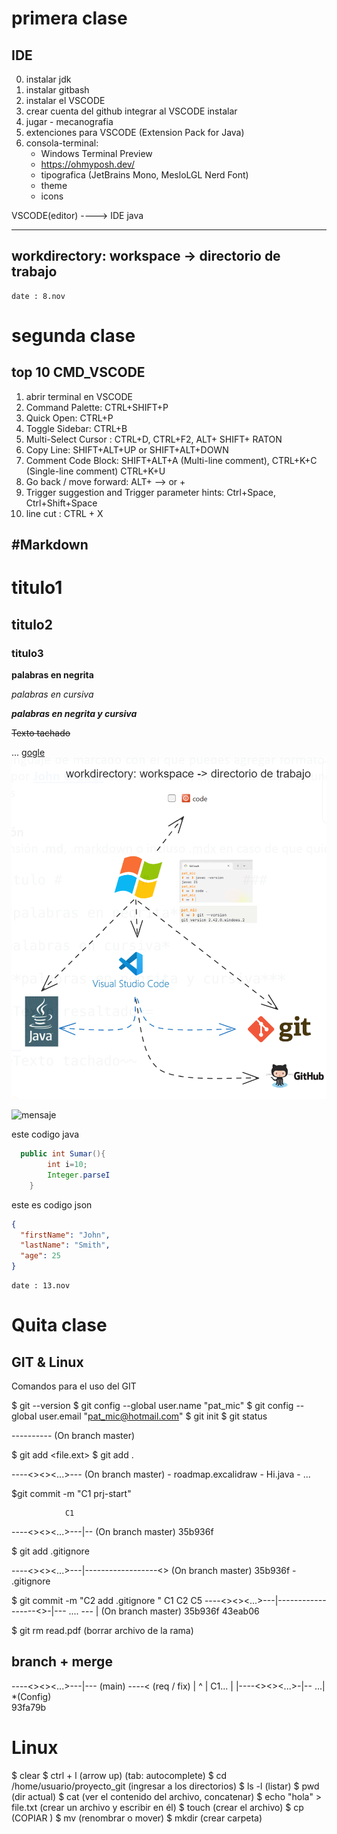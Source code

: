# primera clase
## IDE
0. instalar jdk
1. instalar gitbash
2. instalar el VSCODE
3. crear cuenta del github integrar al VSCODE instalar
4. jugar - mecanografia
5. extenciones para VSCODE (Extension Pack for Java)
6. consola-terminal: 
    - Windows Terminal Preview
    - https://ohmyposh.dev/
    - tipografica (JetBrains Mono, MesloLGL Nerd Font)
    - theme
    - icons

VSCODE(editor) ----> IDE java

--------------------------------------------
workdirectory: workspace -> directorio de trabajo
--------------------------------------
    date : 8.nov
# segunda clase

## top 10 CMD_VSCODE
1. abrir terminal en VSCODE
2. Command Palette:          CTRL+SHIFT+P
3. Quick Open:               CTRL+P 
4. Toggle Sidebar:           CTRL+B
5. Multi-Select Cursor :     CTRL+D,  CTRL+F2,  ALT+ SHIFT+ RATON
6. Copy Line:                SHIFT+ALT+UP or SHIFT+ALT+DOWN 
7. Comment Code Block:       SHIFT+ALT+A (Multi-line comment), CTRL+K+C (Single-line comment)  CTRL+K+U
8. Go back / move forward:   ALT+ —> or +
9. Trigger suggestion and Trigger parameter hints: Ctrl+Space, Ctrl+Shift+Space
10. line cut :              CTRL + X


#Markdown
--------

# titulo1
## titulo2
### titulo3


**palabras en negrita**

*palabras en cursiva*

***palabras en negrita y cursiva***

~~Texto tachado~~

...
[gogle](www.google.com)
![imagen](img/img1.png)

![mensaje](https://img.shields.io/badge/Codigo:-4CAC9D)
<br>

este codigo java
```java
  public int Sumar(){
        int i=10;
        Integer.parseI
    }
```

este es codigo json
```json
{
  "firstName": "John",
  "lastName": "Smith",
  "age": 25
}
```

    date : 13.nov
# Quita clase

## GIT & Linux

Comandos para el uso del GIT

$ git --version
$ git config --global user.name "pat_mic"
$ git config --global user.email "pat_mic@hotmail.com"
$ git init
$ git status
    
----------   (On branch master)

$ git add <file.ext>
$ git add .

  
----<><><...>---  (On branch master)
     - roadmap.excalidraw
     - Hi.java
     - ...

$git commit -m "C1 prj-start"

                C1
----<><><...>---|--  (On branch master)
              35b936f


$ git add .gitignore 

----<><><...>---|------------------<> (On branch master)
              35b936f               - .gitignore

$  git commit -m "C2 add .gitignore "
                C1                    C2                C5
----<><><...>---|------------------<>-|---   ....   --- | (On branch master) 
              35b936f                43eab06

$ git rm read.pdf           (borrar archivo de la rama)
      


## branch + merge

----<><><...>---|---                  (main) ----<  (req / fix)
                |                        ^
                |             C1...      |
                |----<><><...>-|--    ...| *(Config)    
                               93fa79b





# Linux
$ clear
$ ctrl + l                        (arrow up)     (tab:  autocomplete)
$ cd /home/usuario/proyecto_git   (ingresar a los directorios)
$ ls -l                           (listar)
$ pwd                             (dir actual)
$ cat                             (ver el contenido del archivo, concatenar)
$ echo "hola" > file.txt          (crear un archivo y escribir en él)
$ touch                           (crear el archivo)
$ cp                              (COPIAR )
$ mv                              (renombrar o mover)
$ mkdir                           (crear carpeta)